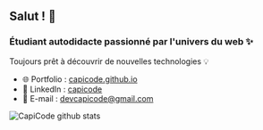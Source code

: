 ## **Salut !** 🙂

### Étudiant autodidacte passionné par l'univers du web ✨

Toujours prêt à découvrir de nouvelles technologies 💡

* 🌐 Portfolio  : [capicode.github.io](https://www.linkedin.com/in/giovanni-charles-edouard-a15337179/) 
* 🤵 LinkedIn   : [capicode](https://www.linkedin.com/in/giovanni-charles-edouard-a15337179/) 
* 📧 E-mail     : devcapicode@gmail.com

![CapiCode github stats](https://github-readme-stats.vercel.app/api?username=CapiCode&title_color=dbdada&text_color=3BD98F&show_icons=true&theme=radical&hide=["stars","issues"])